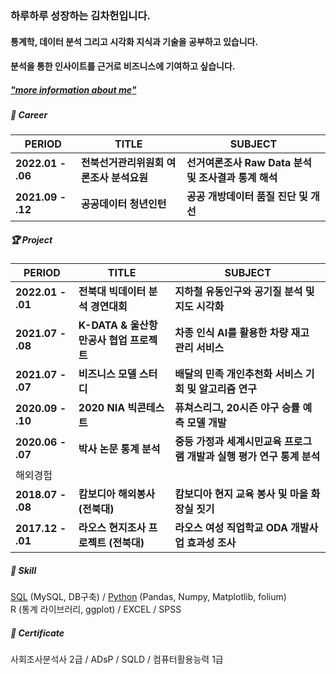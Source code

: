 ### 하루하루 성장하는 **김차헌**입니다.

#### 통계학, 데이터 분석 그리고 시각화 지식과 기술을 공부하고 있습니다. 
#### 분석을 통한 인사이트를 근거로 비즈니스에 기여하고 싶습니다. 

##### ["more information about me"](https://heoni00.github.io/about/)

##### 🏢 Career

| PERIOD | TITLE | SUBJECT |
| ------- | ------- | ------- | 
| **2022.01 - .06** | **전북선거관리위원회 여론조사 분석요원** | **선거여론조사 Raw Data 분석 및 조사결과 통계 해석** |
| **2021.09 - .12** | **공공데이터 청년인턴** | **공공 개방데이터 품질 진단 및 개선** |


##### 🏆 Project  

| PERIOD | TITLE | SUBJECT |
| ------- | ------- | -------|
| **2022.01 - .01** | **전북대 빅데이터 분석 경연대회** | **지하철 유동인구와 공기질 분석 및 지도 시각화** |
| **2021.07 - .08** | **K-DATA & 울산항만공사 협업 프로젝트** | **차종 인식 AI를 활용한 차량 재고 관리 서비스** | 
| **2021.07 - .07** | **비즈니스 모델 스터디** | **배달의 민족 개인추천화 서비스 기회 및 알고리즘 연구** |
| **2020.09 - .10** | **2020 NIA 빅콘테스트** | **퓨쳐스리그, 20시즌 야구 승률 예측 모델 개발** |
| **2020.06 - .07** | **박사 논문 통계 분석** | **중등 가정과 세계시민교육 프로그램 개발과 실행 평가 연구 통계 분석** |
| 해외경험 | | |
| **2018.07 - .08** | **캄보디아 해외봉사 (전북대)** | **캄보디아 현지 교육 봉사 및 마을 화장실 짓기** |  
| **2017.12 - .01** | **라오스 현지조사 프로젝트 (전북대)** | **라오스 여성 직업학교 ODA 개발사업 효과성 조사** |

##### 🧩 Skill  

[SQL](https://heoni00.github.io/categories/sql) (MySQL, DB구축) / [Python](https://github.com/heoni00/Python) (Pandas, Numpy, Matplotlib, folium)  
R (통계 라이브러리, ggplot) / EXCEL / SPSS 

##### 📜 Certificate

사회조사분석사 2급 / ADsP / SQLD / 컴퓨터활용능력 1급 
